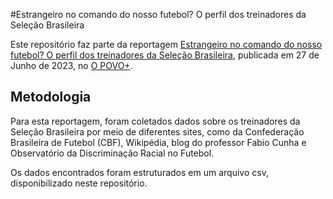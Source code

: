 #Estrangeiro no comando do nosso futebol? O perfil dos treinadores da Seleção Brasileira


Este repositório faz parte da reportagem [Estrangeiro no comando do nosso futebol? O perfil dos treinadores da Seleção Brasileira](https://mais.opovo.com.br/reportagens-especiais/2023/06/27/estrangeiro-no-comando-do-nosso-futebol-o-perfil-dos-treinadores-da-selecao-brasileira.html), publicada em 27 de Junho de 2023, no [O POVO+](https://mais.opovo.com.br/). 


## Metodologia

Para esta reportagem, foram coletados dados sobre os treinadores da Seleção Brasileira por meio de diferentes sites, como da Confederação Brasileira de Futebol (CBF), Wikipédia, blog do professor Fabio Cunha e Observatório da Discriminação Racial no Futebol. 

Os dados encontrados foram estruturados em um arquivo csv, disponibilizado neste repositório. 

